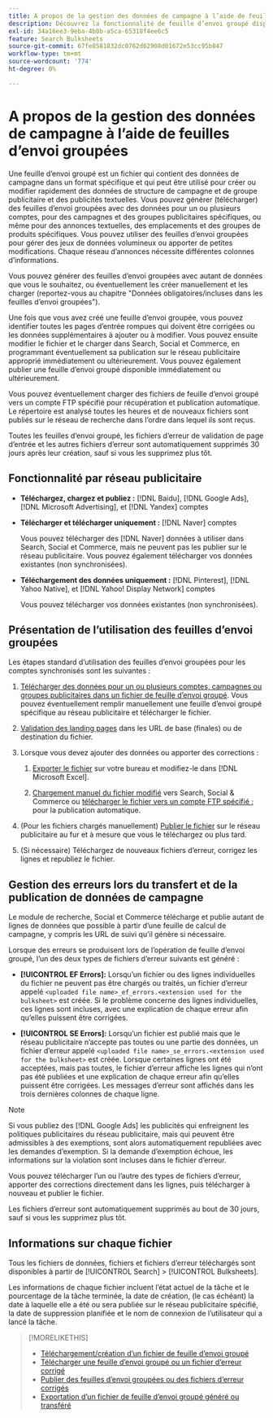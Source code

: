 ```yaml
---
title: A propos de la gestion des données de campagne à l’aide de feuilles d’envoi groupées
description: Découvrez la fonctionnalité de feuille d’envoi groupé disponible par le réseau publicitaire, le workflow de feuille d’envoi groupé et la gestion des erreurs.
exl-id: 34a16ee3-9eba-4b8b-a5ca-65318f4ee6c5
feature: Search Bulksheets
source-git-commit: 67fe8581832dc0762d62908d01672e53cc95b847
workflow-type: tm+mt
source-wordcount: '774'
ht-degree: 0%

---
```


# A propos de la gestion des données de campagne à l’aide de feuilles d’envoi groupées

Une feuille d’envoi groupé est un fichier qui contient des données de campagne dans un format spécifique et qui peut être utilisé pour créer ou modifier rapidement des données de structure de campagne et de groupe publicitaire et des publicités textuelles. Vous pouvez générer (télécharger) des feuilles d’envoi groupées avec des données pour un ou plusieurs comptes, pour des campagnes et des groupes publicitaires spécifiques, ou même pour des annonces textuelles, des emplacements et des groupes de produits spécifiques. Vous pouvez utiliser des feuilles d’envoi groupées pour gérer des jeux de données volumineux ou apporter de petites modifications. Chaque réseau d’annonces nécessite différentes colonnes d’informations.

Vous pouvez générer des feuilles d’envoi groupées avec autant de données que vous le souhaitez, ou éventuellement les créer manuellement et les charger (reportez-vous au chapitre &quot;Données obligatoires/incluses dans les feuilles d’envoi groupées&quot;).

Une fois que vous avez créé une feuille d’envoi groupée, vous pouvez identifier toutes les pages d’entrée rompues qui doivent être corrigées ou les données supplémentaires à ajouter ou à modifier. Vous pouvez ensuite modifier le fichier et le charger dans Search, Social et Commerce, en programmant éventuellement sa publication sur le réseau publicitaire approprié immédiatement ou ultérieurement. Vous pouvez également publier une feuille d’envoi groupé disponible immédiatement ou ultérieurement.

Vous pouvez éventuellement charger des fichiers de feuille d’envoi groupé vers un compte FTP spécifié pour récupération et publication automatique. Le répertoire est analysé toutes les heures et de nouveaux fichiers sont publiés sur le réseau de recherche dans l’ordre dans lequel ils sont reçus.

Toutes les feuilles d’envoi groupé, les fichiers d’erreur de validation de page d’entrée et les autres fichiers d’erreur sont automatiquement supprimés 30 jours après leur création, sauf si vous les supprimez plus tôt.

## Fonctionnalité par réseau publicitaire

* **Téléchargez, chargez et publiez :**  [!DNL Baidu], [!DNL Google Ads], [!DNL Microsoft Advertising], et [!DNL Yandex] comptes

* **Télécharger et télécharger uniquement :** [!DNL Naver] comptes

  Vous pouvez télécharger des [!DNL Naver] données à utiliser dans Search, Social et Commerce, mais ne peuvent pas les publier sur le réseau publicitaire. Vous pouvez également télécharger vos données existantes (non synchronisées).

* **Téléchargement des données uniquement :**  [!DNL Pinterest], [!DNL Yahoo Native], et [!DNL Yahoo! Display Network] comptes

  Vous pouvez télécharger vos données existantes (non synchronisées).

## Présentation de l’utilisation des feuilles d’envoi groupées

Les étapes standard d’utilisation des feuilles d’envoi groupées pour les comptes synchronisés sont les suivantes :

<!-- insert image
  [EDIT/RECREATE FILE to replace "search engine"]
-->

1. [Télécharger des données pour un ou plusieurs comptes, campagnes ou groupes publicitaires dans un fichier de feuille d’envoi groupé](bulksheet-download.md). Vous pouvez éventuellement remplir manuellement une feuille d’envoi groupé spécifique au réseau publicitaire et télécharger le fichier.

1. [Validation des landing pages](bulksheet-validate-landing-pages.md) dans les URL de base (finales) ou de destination du fichier.

1. Lorsque vous devez ajouter des données ou apporter des corrections :

   1. [Exporter le fichier](bulksheet-export.md) sur votre bureau et modifiez-le dans [!DNL Microsoft Excel].

   1. [Chargement manuel du fichier modifié](bulksheet-upload.md) vers Search, Social &amp; Commerce ou [télécharger le fichier vers un compte FTP spécifié ;](bulksheet-ftp-account.md) pour la publication automatique.

1. (Pour les fichiers chargés manuellement) [Publier le fichier](bulksheet-post.md) sur le réseau publicitaire au fur et à mesure que vous le téléchargez ou plus tard.

1. (Si nécessaire) Téléchargez de nouveaux fichiers d’erreur, corrigez les lignes et republiez le fichier.

## Gestion des erreurs lors du transfert et de la publication de données de campagne

Le module de recherche, Social et Commerce télécharge et publie autant de lignes de données que possible à partir d’une feuille de calcul de campagne, y compris les URL de suivi qu’il génère si nécessaire.

Lorsque des erreurs se produisent lors de l’opération de feuille d’envoi groupé, l’un des deux types de fichiers d’erreur suivants est généré :

* **[!UICONTROL EF Errors]:**  Lorsqu’un fichier ou des lignes individuelles du fichier ne peuvent pas être chargés ou traités, un fichier d’erreur appelé `<uploaded file name>_ef_errors.<extension used for the bulksheet>` est créée. Si le problème concerne des lignes individuelles, ces lignes sont incluses, avec une explication de chaque erreur afin qu’elles puissent être corrigées.

* **[!UICONTROL SE Errors]:**  Lorsqu’un fichier est publié mais que le réseau publicitaire n’accepte pas toutes ou une partie des données, un fichier d’erreur appelé `<uploaded file name>_se_errors.<extension used for the bulksheet>` est créée. Lorsque certaines lignes ont été acceptées, mais pas toutes, le fichier d’erreur affiche les lignes qui n’ont pas été publiées et une explication de chaque erreur afin qu’elles puissent être corrigées. Les messages d’erreur sont affichés dans les trois dernières colonnes de chaque ligne.

>[!NOTE]
>
>Si vous publiez des [!DNL Google Ads] les publicités qui enfreignent les politiques publicitaires du réseau publicitaire, mais qui peuvent être admissibles à des exemptions, sont alors automatiquement republiées avec les demandes d’exemption. Si la demande d’exemption échoue, les informations sur la violation sont incluses dans le fichier d’erreur.

Vous pouvez télécharger l’un ou l’autre des types de fichiers d’erreur, apporter des corrections directement dans les lignes, puis télécharger à nouveau et publier le fichier.

Les fichiers d’erreur sont automatiquement supprimés au bout de 30 jours, sauf si vous les supprimez plus tôt.

## Informations sur chaque fichier

Tous les fichiers de données, fichiers et fichiers d’erreur téléchargés sont disponibles à partir de [!UICONTROL Search] > [!UICONTROL Bulksheets].

Les informations de chaque fichier incluent l’état actuel de la tâche et le pourcentage de la tâche terminée, la date de création, (le cas échéant) la date à laquelle elle a été ou sera publiée sur le réseau publicitaire spécifié, la date de suppression planifiée et le nom de connexion de l’utilisateur qui a lancé la tâche.

>[!MORELIKETHIS]
>
>* [Téléchargement/création d’un fichier de feuille d’envoi groupé](/help/search-social-commerce/campaign-management/bulksheets/bulksheet-download.md)
>* [Télécharger une feuille d’envoi groupé ou un fichier d’erreur corrigé](bulksheet-upload.md)
>* [Publier des feuilles d’envoi groupées ou des fichiers d’erreur corrigés](bulksheet-post.md)
>* [Exportation d’un fichier de feuille d’envoi groupé généré ou transféré](bulksheet-export.md)
